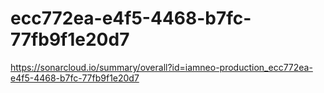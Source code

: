 # ecc772ea-e4f5-4468-b7fc-77fb9f1e20d7
https://sonarcloud.io/summary/overall?id=iamneo-production_ecc772ea-e4f5-4468-b7fc-77fb9f1e20d7
